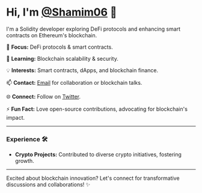  # Hi, I'm [@Shamim06](https://github.com/Shamim06) 👋

I'm a Solidity developer exploring DeFi protocols and enhancing smart contracts on Ethereum's blockchain.

🔭 **Focus:** DeFi protocols & smart contracts.

🌱 **Learning:** Blockchain scalability & security.

💡 **Interests:** Smart contracts, dApps, and blockchain finance.

📫 **Contact:** [Email](mailto:Shamimeth06@gmail.com) for collaboration or blockchain talks.

🌐 **Connect:** Follow on [Twitter](https://twitter.com/shamim066).

⚡ **Fun Fact:** Love open-source contributions, advocating for blockchain's impact.

---
### Experience 🛠️

- **Crypto Projects:** Contributed to diverse crypto initiatives, fostering growth.

---
Excited about blockchain innovation? Let's connect for transformative discussions and collaborations! ✨